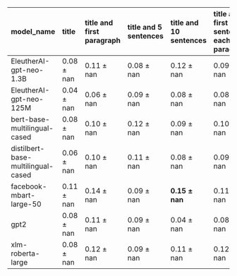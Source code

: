 | model_name                         | title          | title and first paragraph   | title and 5 sentences   | title and 10 sentences   | title and first sentence each paragraph   | raw text           |
|:-----------------------------------|:---------------|:----------------------------|:------------------------|:-------------------------|:------------------------------------------|:-------------------|
| EleutherAI-gpt-neo-1.3B            | 0.08 $\pm$ nan | 0.11 $\pm$ nan              | 0.08 $\pm$ nan          | 0.12 $\pm$ nan           | 0.09 $\pm$ nan                            | 0                  |
| EleutherAI-gpt-neo-125M            | 0.04 $\pm$ nan | 0.06 $\pm$ nan              | 0.09 $\pm$ nan          | 0.08 $\pm$ nan           | 0.08 $\pm$ nan                            | 0.07 $\pm$ nan     |
| bert-base-multilingual-cased       | 0.08 $\pm$ nan | 0.10 $\pm$ nan              | 0.12 $\pm$ nan          | 0.09 $\pm$ nan           | 0.10 $\pm$ nan                            | 0.09 $\pm$ nan     |
| distilbert-base-multilingual-cased | 0.06 $\pm$ nan | 0.10 $\pm$ nan              | 0.11 $\pm$ nan          | 0.08 $\pm$ nan           | 0.09 $\pm$ nan                            | 0.09 $\pm$ nan     |
| facebook-mbart-large-50            | 0.11 $\pm$ nan | 0.14 $\pm$ nan              | 0.09 $\pm$ nan          | **0.15 $\pm$ nan**       | 0.11 $\pm$ nan                            | 0.12 $\pm$ nan     |
| gpt2                               | 0.08 $\pm$ nan | 0.11 $\pm$ nan              | 0.09 $\pm$ nan          | 0.04 $\pm$ nan           | 0.08 $\pm$ nan                            | 0.10 $\pm$ nan     |
| xlm-roberta-large                  | 0.08 $\pm$ nan | 0.12 $\pm$ nan              | 0.09 $\pm$ nan          | 0.11 $\pm$ nan           | 0.12 $\pm$ nan                            | **0.15 $\pm$ nan** |